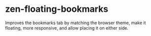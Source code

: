 # zen-floating-bookmarks

Improves the bookmarks tab by matching the browser theme, make it floating, more responsive, and allow placing it on either side.

